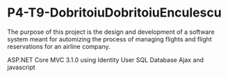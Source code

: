 # P4-T9-DobritoiuDobritoiuEnculescu
The purpose of this project is the design and development of a software system meant for automizing the process of managing flights and flight reservations for an airline company.

ASP.NET Core MVC 3.1.0 using Identity User
SQL Database
Ajax and javascript
